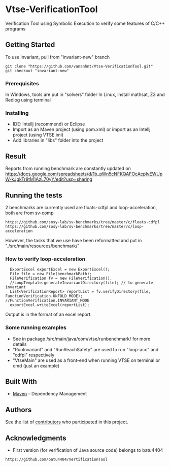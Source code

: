 # Vtse-VerificationTool
Verification Tool using Symbolic Execution to verify some features of C/C++ programs

## Getting Started

To use invariant, pull from "invariant-new" branch
```
git clone "https://github.com/vananhnt/Vtse-VerificationTool.git"
git checkout "invariant-new"
```

### Prerequisites

In Windows, tools are put in "solvers" folder
In Linux, install mathsat, Z3 and Redlog using terminal

### Installing

- IDE: Intellj (recommend) or Eclipse
- Import as an Maven project (using pom.xml) or import as an Intellj project (using VTSE.iml)
- Add libraries in "libs" folder into the project

## Result
Reports from running benchmark are constantly updated on https://docs.google.com/spreadsheets/d/1b_pWn5cNFKQAFOcAcpIvEWUpW-kJgkTr8tM1AzL70yY/edit?usp=sharing

## Running the tests

2 benchmarks are currently used are floats-cdfpl and loop-acceleration, both are from sv-comp
```
https://github.com/sosy-lab/sv-benchmarks/tree/master/c/floats-cdfpl
https://github.com/sosy-lab/sv-benchmarks/tree/master/c/loop-acceleration
```
However, the tasks that we use have been reformatted and put in "./src/main/resources/benchmark/"

### How to verify loop-acceleration

```
  ExportExcel exportExcel = new ExportExcel();
  File file = new File(benchmarkPath);
  FileVerification fv = new FileVerification();
  //LoopTemplate.generateInvariantDirectory(file); // to generate invariant
  List<VerificationReport> reportList = fv.verifyDirectory(file, FunctionVerification.UNFOLD_MODE); //FunctionVerification.INVARIANT_MODE
  exportExcel.writeExcel(reportList);
```
Output is in the format of an excel report. 

### Some running examples

- See in package /src/main/java/com/vtse/runbenchmark/ for more details
- "RunInvariant" and "RunReachSafety" are used to run "loop-acc" and "cdfpl" respectively
- "VtseMain" are used as a front-end when running VTSE on terminal or cmd (just an example)

## Built With

* [Maven](https://maven.apache.org/) - Dependency Management

## Authors

See the list of [contributors](https://github.com/vananhnt/Vtse-VerificationTool/graphs/contributors) who participated in this project.

## Acknowledgments

* First version (for verification of Java source code) belongs to batu4404
```
https://github.com/batu4404/VertificationTool
```
